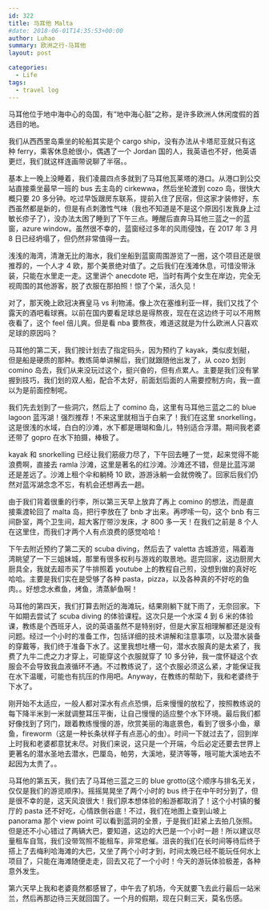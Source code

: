 ```yaml
---
id: 322
title: 马耳他 Malta
#date: 2018-06-01T14:35:53+00:00
author: Luhao
summary: 欧洲之行-马耳他
layout: post

categories:
  - Life
tags:
  - travel log
---
```


马耳他位于地中海中心的岛国，有“地中海心脏”之称，是许多欧洲人休闲度假的首选目的地。

我们从西西里岛乘坐的轮船其实是个 cargo ship，没有办法从卡塔尼亚就只有这种 ferry，乘客休息舱很小，偶遇了一个 Jordan 国的人，我英语也不好，他英语更烂，我们就这样连画带说聊了半宿。。

基本上一晚上没睡着，我们凌晨四点多就到了马耳他瓦莱塔的港口。从港口到公交站直接乘坐最早一班的 bus 去主岛的 cirkewwa，然后坐轮渡到 cozo 岛，很快大概只要 20 多分钟。吃过早饭跟房东联系，提前入住了民宿，但这家才装修好，东西虽然都是新的，但是有点刺激性气味（我也不知道是不是这个原因引发我身上过敏长疹子了），没办法太困了睡到了下午三点。睡醒后直奔马耳他三蓝之一的蓝窗，azure window。虽然很不幸的，蓝窗经过多年的风雨侵蚀，在 2017 年 3 月 8 日已经坍塌了，但仍然非常值得一去。

浅浅的海湾，清澈无比的海水，我们坐船到蓝窗周围游览了一圈，这个项目还是很推荐的，一个人才 4 欧，那个美景绝对值了。之后我们在浅滩休息，可惜没带泳装，只能在水里走一走。这里讲个 anecdote 吧，当时有两个女生在岸边，完全无视周围的其他游客，脱了衣服在那拍照！惊了个呆，活久见！

对了，那天晚上欧冠决赛皇马 vs 利物浦。像上次在塞维利亚一样，我们又找了个露天的酒吧看球赛。以前在国内要看足球总是得熬夜，现在在这边终于可以不用熬夜看了，这个 feel 倍儿爽。但是看 nba 要熬夜，难道这就是为什么欧洲人只喜欢足球的原因吗？

马耳他的第二天，我们按计划去了指定码头，因为预约了 kayak，类似皮划艇，但是船是硬质的那种。教练简单讲解后，我们就跟随他出发了，从 cozo 划到 comino 岛去，我们从来没玩过这个，挺兴奋的，但有点累人。主要是我们没有掌握到技巧，我们划的双人船，配合不太好，前面划后面的人需要控制方向，我一直以为是前面控制呢。

我们先去划到了一些洞穴，然后上了 comino 岛，这里有马耳他三蓝之二的 blue lagoon 蓝泻湖！强烈推荐！不来这里就相当于白来了！我们在这里 snorkelling，这是很浅的水域，白白的沙滩，水下都是珊瑚和鱼儿，特别适合浮潜。期间我老婆还带了 gopro 在水下拍摄，棒极了。

kayak 和 snorkelling 已经让我们筋疲力尽了，下午回去睡了一觉，起来觉得不能浪费啊，直接去 ramla 沙滩，这里是著名的红沙滩。沙滩还不错，但是比蓝泻湖还是差远了。沙滩上租个伞和躺椅 10 欧，游游泳躺一会就傍晚了。回家后我们仍然对蓝泻湖念念不忘，有机会还想再去一趟。

由于我们背着很重的行李，所以第三天早上放弃了再上 comino 的想法，而是直接乘渡轮回了 malta 岛，把行李放在了 bnb 才出来。再啰嗦一句，这个 bnb 有三间卧室，两个卫生间，超大客厅带沙发床，才 800 多一天！在我们之前是 8 个人在这里住，而我们才两个人有点浪费的感觉哈哈！

下午去附近预约了第二天的 scuba diving，然后去了 valetta 古城游览，隔着海湾眺望了一下三姐妹城，那里有很多权利与游戏的取景地。逛完回家，这边厨房大厨具全，我就去超市买了牛排照着 youtube 上的教程自己煎，没想到做的真好吃哈哈。主要是我们实在是受够了各种 pasta，pizza，以及各种真的不好吃的鱼肉。。好想念水煮鱼，烤鱼，清蒸鲈鱼啊！

马耳他的第四天，我们打算去附近的海滩玩，结果刚躺下就下雨了，无奈回家。下午如期去尝试了 scuba diving 的体验课程。这次只是一个水深 4 到 6 米的体验课，教练是个西班牙人，说的英语虽然不是特别好，但是大家互相理解都还是没有问题。经过一个小时的准备工作，包括详细的技术讲解和注意事项，以及潜水装备的穿戴等，我们终于准备下水了。这里我想吐槽一句，潜水衣服真的是太紧了，我费了九牛二虎之力才穿上，可能穿这个衣服就穿了 10 多分钟，我一度怀疑这个衣服会不会导致我血液循环不通。不过教练说了，这个衣服必须这么紧，才能保证我在水下温暖，可能也有抗压的作用吧。Anyway，在教练的帮助下，我和老婆终于下水了。

刚开始不太适应，一般人都对深水有点点恐惧，后来慢慢的放松了，按照教练说的每下降半米到一米就调整耳压平衡，让自己慢慢的适应整个水下环境。最后我们都好像找到了窍门，跟着教练慢慢的游，欣赏美丽的海底景色，看到了很多小鱼，章鱼，fireworm（这是一种长条状样子有点恶心的虫）。时间一下就过去了，回到岸上时我和老婆都意犹未尽。对我们来说，这只是一个开端，今后必定还要去世界上更著名的潜水圣地去潜水，巴厘岛，帕劳，大溪地，斐济等等，哦可能大溪地去不起因为太贵了。。

马耳他的第五天，我们去了马耳他三蓝之三的 blue grotto(这个顺序与排名无关，仅仅是我们的游览顺序)。摇摇晃晃坐了两个小时的 bus 终于在中午时分到了，但是很不幸的是，这天风浪很大！我们原本想体验的船游都取消了！这个小村镇的餐厅的 pasta 还不好吃，心情跌倒谷底！不过，我们在地图上查到山坡上 panorama 那个 view point 可以看到蓝洞的全景，于是我们赶紧上去拍几张照。但是还不小心错过了两辆大巴，要知道，这边的大巴是一个小时一趟！所以建议尽量租车自驾，我们没带驾照不能租车，非常悲催。沮丧的我们在长时间等待后终于搭上了去梅利哈海滩的大巴，又坐了两个小时才到，时间太晚已经不能玩任何水上项目了，只能在海滩随便走走，回去又花了一个小时！今天的游玩体验极差，各种意外发生。

第六天早上我和老婆竟然都感冒了，中午去了机场，今天就要飞去此行最后一站米兰，然后再那边待三天就回国了。一个月的假期，现在只剩三天，莫名伤感。

